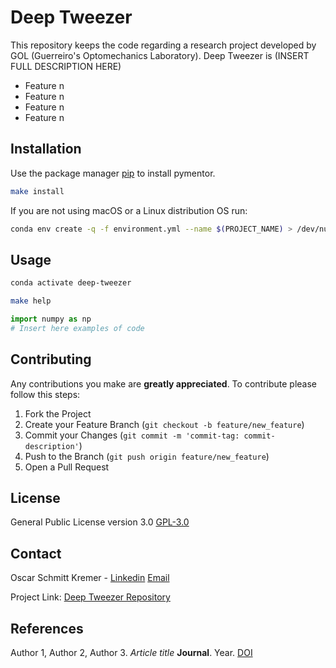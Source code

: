# Deep Tweezer

This repository keeps the code regarding a research project developed by GOL (Guerreiro's Optomechanics Laboratory). 
Deep Tweezer is (INSERT FULL DESCRIPTION HERE)

* Feature n
* Feature n
* Feature n
* Feature n

## Installation

Use the package manager [pip](https://pip.pypa.io/en/stable/) to install pymentor.

```bash
make install
```

If you are not using macOS or a Linux distribution OS run:

```bash
conda env create -q -f environment.yml --name $(PROJECT_NAME) > /dev/null
```

## Usage

```bash
conda activate deep-tweezer
```

```bash
make help
```


```python
import numpy as np
# Insert here examples of code
```

## Contributing

Any contributions you make are **greatly appreciated**. To contribute please follow this steps:

1. Fork the Project
2. Create your Feature Branch (`git checkout -b feature/new_feature`)
3. Commit your Changes (`git commit -m 'commit-tag: commit-description'`)
4. Push to the Branch (`git push origin feature/new_feature`)
5. Open a Pull Request

## License
General Public License version 3.0 [GPL-3.0](https://choosealicense.com/licenses/gpl-3.0/)

## Contact

Oscar Schmitt Kremer - [Linkedin](https://www.linkedin.com/in/oscar-kremer/) [Email](oscarkremer97@gmail.com)

Project Link: [Deep Tweezer Repository](https://github.com/oscarkremer/deep-tweezer)

## References



Author 1, Author 2, Author 3. *Article title* **Journal**. Year. [DOI](DOI)